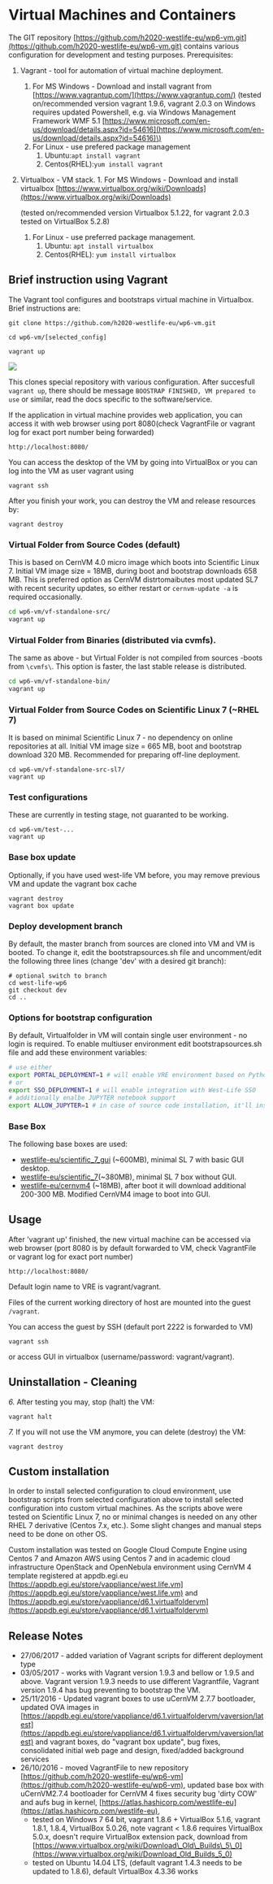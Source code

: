 # Virtual Machines and Containers

The GIT repository [https://github.com/h2020-westlife-eu/wp6-vm.git](https://github.com/h2020-westlife-eu/wp6-vm.git) contains various configuration for development and testing purposes. Prerequisites:

1. Vagrant - tool for automation of virtual machine deployment. 
   1. For MS Windows - Download and install vagrant from [https://www.vagrantup.com/](https://www.vagrantup.com/)  \(tested on/recommended version vagrant 1.9.6, vagrant 2.0.3 on Windows requires updated Powershell, e.g. via Windows Management Framework WMF 5.1 [https://www.microsoft.com/en-us/download/details.aspx?id=54616](https://www.microsoft.com/en-us/download/details.aspx?id=54616)\) 
   2. For Linux - use prefered package management
      1. Ubuntu:`apt install vagrant`
      2. Centos\(RHEL\):`yum install vagrant`
2. Virtualbox - VM stack. 1. For MS Windows - Download and install virtualbox [https://www.virtualbox.org/wiki/Downloads](https://www.virtualbox.org/wiki/Downloads)

   \(tested on/recommended version Virtualbox 5.1.22, for vagrant 2.0.3 tested on VirtualBox 5.2.8\)

   1. For Linux - use preferred package management. 
      1. Ubuntu: `apt install virtualbox`
      2. Centos\(RHEL\): `yum install virtualbox`

## Brief instruction using Vagrant

The Vagrant tool configures and bootstraps virtual machine in Virtualbox. Brief instructions are:

```text
git clone https://github.com/h2020-westlife-eu/wp6-vm.git

cd wp6-vm/[selected_config]

vagrant up
```

![](../.gitbook/assets/vmvagrantup.gif)

This clones special repository with various configuration. After succesfull `vagrant up`, there should be message `BOOSTRAP FINISHED, VM prepared to use` or similar, read the docs specific to the software/service.

If the application in virtual machine provides web application, you can access it with web browser using port 8080\(check VagrantFile or vagrant log for exact port number being forwarded\)

```text
http://localhost:8080/
```

You can access the desktop of the VM by going into VirtualBox or you can log into the VM as user vagrant using

```text
vagrant ssh
```

After you finish your work, you can destroy the VM and release resources by:

```text
vagrant destroy
```

### Virtual Folder from Source Codes \(default\)

This is based on CernVM 4.0 micro image which boots into Scientific Linux 7. Initial VM image size = 18MB, during boot and bootstrap downloads 658 MB. This is preferred option as CernVM distrtomaibutes most updated SL7 with recent security updates, so either restart or `cernvm-update -a` is required occasionally.

```bash
cd wp6-vm/vf-standalone-src/
vagrant up
```

### Virtual Folder from Binaries \(distributed via cvmfs\).

The same as above - but Virtual Folder is not compiled from sources -boots from `\cvmfs\`. This option is faster, the last stable release is distributed.

```bash
cd wp6-vm/vf-standalone-bin/
vagrant up
```

### Virtual Folder from Source Codes on Scientific Linux 7 \(~RHEL 7\)

It is based on minimal Scientific Linux 7 - no dependency on online repositories at all. Initial VM image size = 665 MB, boot and bootstrap download 320 MB. Recommended for preparing off-line deployment.

```text
cd wp6-vm/vf-standalone-src-sl7/
vagrant up
```

### Test configurations

These are currently in testing stage, not guaranted to be working.

```text
cd wp6-vm/test-...
vagrant up
```

### Base box update

Optionally, if you have used west-life VM before, you may remove previous VM and update the vagrant box cache

```text
vagrant destroy
vagrant box update
```

### Deploy development branch

By default, the master branch from sources are cloned into VM and VM is booted. To change it, edit the bootstrapsources.sh file and uncomment/edit the following three lines \(change 'dev' with a desired git branch\):

```text
# optional switch to branch
cd west-life-wp6
git checkout dev
cd ..
```

### Options for bootstrap configuration

By default, Virtualfolder in VM will contain single user environment - no login is required. To enable multiuser environment edit bootstrapsources.sh file and add these environment variables:

```bash
# use either
export PORTAL_DEPLOYMENT=1 # will enable VRE environment based on Python Django project, don't combine with West-Life SSO
# or
export SSO_DEPLOYMENT=1 # will enable integration with West-Life SSO
# additionally enalbe JUPYTER notebook support
export ALLOW_JUPYTER=1 # in case of source code installation, it'll install jupyter notebook and all it's dependencies
```

### Base Box

The following base boxes are used:

* [westlife-eu/scientific\_7\_gui](https://app.vagrantup.com/westlife-eu/boxes/scientific_7_gui) \(~600MB\), minimal SL 7 with basic GUI desktop.
* [westlife-eu/scientific\_7](https://app.vagrantup.com/westlife-eu/boxes/scientific_7)\(~380MB\), minimal SL 7 box without GUI.
* [westlife-eu/cernvm4](https://app.vagrantup.com/westlife-eu/boxes/cernvm4)  \(~18MB\), after boot it will download additional 200-300 MB. Modified CernVM4 image to boot into GUI.

## Usage

After 'vagrant up' finished, the new virtual machine can be accessed via web browser \(port 8080 is by default forwarded to VM, check VagrantFile or vagrant log for exact port number\)

```text
http://localhost:8080/
```

Default login name to VRE is vagrant/vagrant.

Files of the current working directory of host are mounted into the guest `/vagrant`.

You can access the guest by SSH \(default port 2222 is forwarded to VM\)

```text
vagrant ssh
```

or access GUI in virtualbox \(username/password: vagrant/vagrant\).

## Uninstallation - Cleaning

_6._ After testing you may, stop \(halt\) the VM:

```text
vagrant halt
```

_7._ If you will not use the VM anymore, you can delete \(destroy\) the VM:

```text
vagrant destroy
```

## Custom installation

In order to install selected configuration to cloud environment, use bootstrap scripts from selected configuration above to install selected configuration into custom virtual machines. As the scripts above were tested on Scientific Linux 7, no or minimal changes is needed on any other RHEL 7 derivative \(Centos 7.x, etc.\). Some slight changes and manual steps need to be done on other OS.

Custom installation was tested on Google Cloud Compute Engine using Centos 7 and Amazon AWS using Centos 7 and in academic cloud infrastructure OpenStack and OpenNebula environment using CernVM 4 template registered at appdb.egi.eu [https://appdb.egi.eu/store/vappliance/west.life.vm](https://appdb.egi.eu/store/vappliance/west.life.vm) and [https://appdb.egi.eu/store/vappliance/d6.1.virtualfoldervm](https://appdb.egi.eu/store/vappliance/d6.1.virtualfoldervm)

## Release Notes

* 27/06/2017 - added variation of Vagrant scripts for different deployment type
* 03/05/2017 - works with Vagrant version 1.9.3 and bellow or 1.9.5 and above. Vagrant version 1.9.3 needs to use different Vagrantfile, Vagrant version 1.9.4 has bug preventing to bootstrap the VM.
* 25/11/2016 - Updated vagrant boxes to use uCernVM 2.7.7 bootloader, updated OVA images in [https://appdb.egi.eu/store/vappliance/d6.1.virtualfoldervm/vaversion/latest](https://appdb.egi.eu/store/vappliance/d6.1.virtualfoldervm/vaversion/latest) and vagrant boxes, do "vagrant box update", bug fixes, consolidated initial web page and design, fixed/added background services
* 26/10/2016 - moved VagrantFile to new repository [https://github.com/h2020-westlife-eu/wp6-vm](https://github.com/h2020-westlife-eu/wp6-vm), updated base box with uCernVM2.7.4 bootloader for CernVM 4 fixes security bug 'dirty COW' and aufs bug in kernel, [https://atlas.hashicorp.com/westlife-eu](https://atlas.hashicorp.com/westlife-eu), 
  * tested on Windows 7 64 bit, vagrant 1.8.6 + VirtualBox 5.1.6, vagrant 1.8.1, 1.8.4, VirtualBox 5.0.26, note vagrant &lt; 1.8.6 requires VirtualBox 5.0.x, doesn't require VirtualBox extension pack, download from [https://www.virtualbox.org/wiki/Download\_Old\_Builds\_5\_0](https://www.virtualbox.org/wiki/Download_Old_Builds_5_0) 
  * tested on Ubuntu 14.04 LTS, \(default vagrant 1.4.3 needs to be updated to 1.8.6\), default VirtualBox 4.3.36 works

